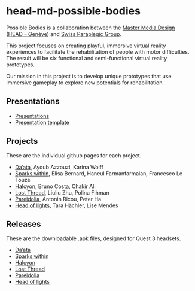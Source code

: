 # head-md-possible-bodies
Possible Bodies is a collaboration between the [Master Media Design](https://www.hesge.ch/head/en/programs-research/master-arts-media-design) ([HEAD – Genève](https://www.hesge.ch/head/en/)) and [Swiss Paraplegic Group](https://www.paraplegie.ch/en/).

This project focuses on creating playful, immersive virtual reality experiences to facilitate the rehabilitation of people with motor difficulties. The result will be six functional and semi-functional virtual reality prototypes.

Our mission in this project is to develop unique prototypes that use immersive gameplay to explore new potentials for rehabilitation.

## Presentations
- [Presentations](./Presentations/)
- [Presentation template](https://github.com/abstractmachine/head-md-possible-bodies/releases/latest)

## Projects
These are the individual github pages for each project.

- [Da’ata](), Ayoub Azzouzi, Karina Wolff
- [Sparks within](), Elisa Bernard, Haneul Farmanfarmaian, Francesco Le Touzé
- [Halcyon](), Bruno Costa, Chakir Ali
- [Lost Thread](), Liuliu Zhu, Polina Fihman
- [Pareidolia](), Antonin Ricou, Peter Ha
- [Head of lights](), Tara Hächler, Lise Mendes

## Releases
These are the downloadable .apk files, designed for Quest 3 headsets.

- [Da’ata]()
- [Sparks within]()
- [Halcyon]()
- [Lost Thread]()
- [Pareidolia]()
- [Head of lights]()

